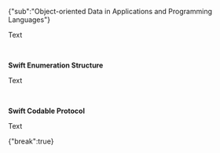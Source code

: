 {"sub":"Object-oriented Data in Applications and Programming Languages"}

Text

<br>

**Swift Enumeration Structure**

Text

<br>

**Swift Codable Protocol**

Text

{"break":true}